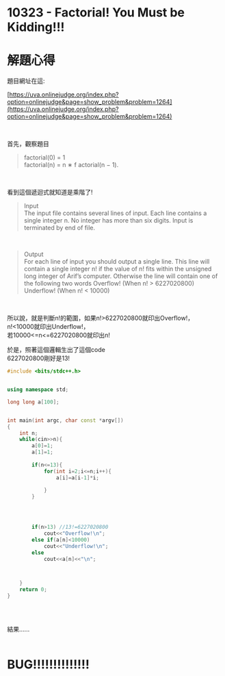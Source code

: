

# 10323 - Factorial! You Must be Kidding!!!

解題心得
==================================

題目網址在這: 

[https://uva.onlinejudge.org/index.php?option=onlinejudge&page=show_problem&problem=1264](https://uva.onlinejudge.org/index.php?option=onlinejudge&page=show_problem&problem=1264)

<br />

首先，觀察題目


>
>factorial(0) = 1<br />
>factorial(n) = n ∗ f actorial(n − 1).
>

<br />

看到這個遞迴式就知道是乘階了!
<br />

>Input<br />
The input file contains several lines of input. Each line contains a single integer n. No integer has more
than six digits. Input is terminated by end of file.

<br />

>Output<br />
For each line of input you should output a single line. This line will contain a single integer n! if the
value of n! fits within the unsigned long integer of Arif’s computer. Otherwise the line will contain one
of the following two words
Overflow! (When n! > 6227020800)
Underflow! (When n! < 10000)

<br />

所以說，就是判斷n!的範圍，如果n!>6227020800就印出Overflow!，<br />
n!<10000就印出Underflow!，<br />
若10000<=n<=6227020800就印出n!
<br />

於是，照著這個邏輯生出了這個code <br />
6227020800剛好是13!<br />

```cpp
#include <bits/stdc++.h>


using namespace std;

long long a[100];


int main(int argc, char const *argv[])
{
	int n;
	while(cin>>n){
		a[0]=1;
		a[1]=1;
		
		if(n<=13){
			for(int i=2;i<=n;i++){
				a[i]=a[i-1]*i;
				
			}
		}




		if(n>13) //13!=6227020800
			cout<<"Overflow!\n";
		else if(a[n]<10000)
			cout<<"Underflow!\n";
		else
			cout<<a[n]<<"\n";



	}
	return 0;
}




```




<br />
結果......
<br />

<br />

BUG!!!!!!!!!!!!!!
===============================================





































